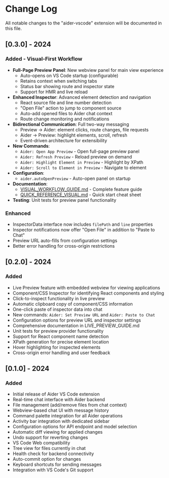 # Change Log

All notable changes to the "aider-vscode" extension will be documented in this file.

## [0.3.0] - 2024

### Added - Visual-First Workflow
- **Full-Page Preview Panel**: New webview panel for main view experience
  - Auto-opens on VS Code startup (configurable)
  - Retains context when switching tabs
  - Status bar showing route and inspector state
  - Support for HMR and live reload
- **Enhanced Inspector**: Advanced element detection and navigation
  - React source file and line number detection
  - "Open File" action to jump to component source
  - Auto-add opened files to Aider chat context
  - Route change monitoring and notifications
- **Bidirectional Communication**: Full two-way messaging
  - Preview → Aider: element clicks, route changes, file requests
  - Aider → Preview: highlight elements, scroll, refresh
  - Event-driven architecture for extensibility
- **New Commands**:
  - `Aider: Open App Preview` - Open full-page preview panel
  - `Aider: Refresh Preview` - Reload preview on demand
  - `Aider: Highlight Element in Preview` - Highlight by XPath
  - `Aider: Scroll to Element in Preview` - Navigate to element
- **Configuration**:
  - `aider.autoOpenPreview` - Auto-open panel on startup
- **Documentation**:
  - [VISUAL_WORKFLOW_GUIDE.md](VISUAL_WORKFLOW_GUIDE.md) - Complete feature guide
  - [QUICK_REFERENCE_VISUAL.md](QUICK_REFERENCE_VISUAL.md) - Quick start cheat sheet
- **Testing**: Unit tests for preview panel functionality

### Enhanced
- InspectorData interface now includes `filePath` and `line` properties
- Inspector notifications now offer "Open File" in addition to "Paste to Chat"
- Preview URL auto-fills from configuration settings
- Better error handling for cross-origin restrictions

## [0.2.0] - 2024

### Added
- Live Preview feature with embedded webview for viewing applications
- Component/CSS Inspector for identifying React components and styling
- Click-to-inspect functionality in live preview
- Automatic clipboard copy of component/CSS information
- One-click paste of inspector data into chat
- New commands: `Aider: Set Preview URL` and `Aider: Paste to Chat`
- Configuration options for preview URL and inspector settings
- Comprehensive documentation in LIVE_PREVIEW_GUIDE.md
- Unit tests for preview provider functionality
- Support for React component name detection
- XPath generation for precise element location
- Hover highlighting for inspected elements
- Cross-origin error handling and user feedback

## [0.1.0] - 2024

### Added
- Initial release of Aider VS Code extension
- Real-time chat interface with Aider backend
- File management (add/remove files from chat context)
- Webview-based chat UI with message history
- Command palette integration for all Aider operations
- Activity bar integration with dedicated sidebar
- Configuration options for API endpoint and model selection
- Automatic diff viewing for applied changes
- Undo support for reverting changes
- VS Code Web compatibility
- Tree view for files currently in chat
- Health check for backend connectivity
- Auto-commit option for changes
- Keyboard shortcuts for sending messages
- Integration with VS Code's Git support
